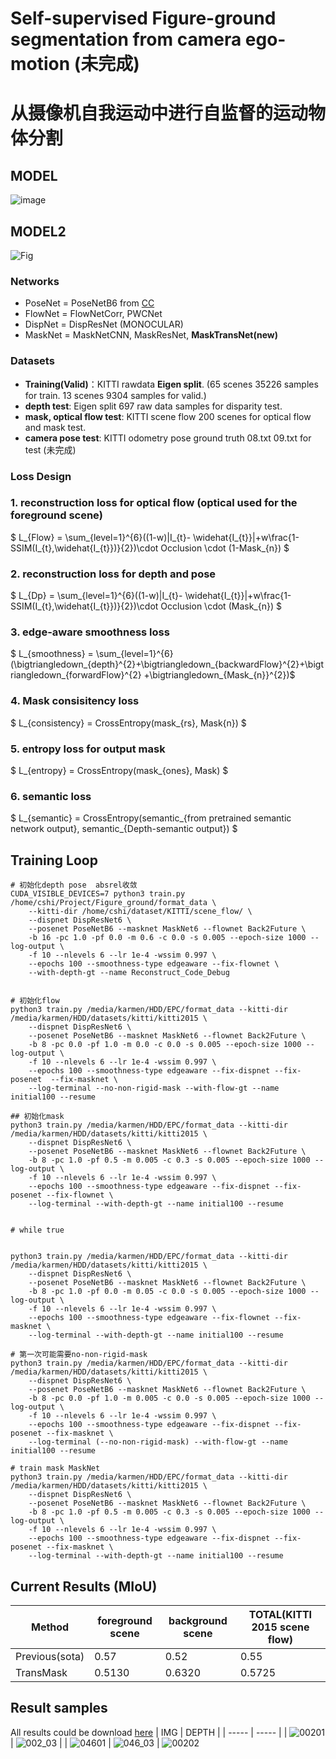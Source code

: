 # Self-supervised Figure-ground segmentation from camera ego-motion (未完成)
# 从摄像机自我运动中进行自监督的运动物体分割

## MODEL
![image](https://user-images.githubusercontent.com/54012489/153791403-35cea64c-1f09-4f60-aeeb-219a96057e3b.png)
## MODEL2
![Fig](https://user-images.githubusercontent.com/54012489/158130544-65026dc5-241e-41ed-b25d-24341022b580.jpg)

### Networks
* PoseNet = PoseNetB6  from [CC](https://github.com/anuragranj/cc)
* FlowNet = FlowNetCorr, PWCNet 
* DispNet = DispResNet (MONOCULAR)
* MaskNet = MaskNetCNN, MaskResNet, **MaskTransNet(new)** 

### Datasets
* **Training(Valid)**：KITTI rawdata **Eigen split**. (65 scenes 35226 samples for train. 13 scenes 9304 samples for valid.)
* **depth test**: Eigen split 697 raw data samples for disparity test. 
* **mask, optical flow test**: KITTI scene flow 200 scenes for optical flow and mask test.
* **camera pose test**: KITTI odometry pose ground truth 08.txt 09.txt for test (未完成)

### Loss Design
### 1. reconstruction loss for optical flow (optical used for the foreground scene)
$ L_{Flow} = \sum_{level=1}^{6}((1-w)|I_{t}- \widehat{I_{t}}|+w\frac{1-SSIM(I_{t},\widehat{I_{t}})}{2})\cdot Occlusion \cdot (1-Mask_{n}) $
### 2. reconstruction loss for depth and pose
$ L_{Dp} = \sum_{level=1}^{6}((1-w)|I_{t}- \widehat{I_{t}}|+w\frac{1-SSIM(I_{t},\widehat{I_{t}})}{2})\cdot Occlusion \cdot (Mask_{n}) $
### 3. edge-aware smoothness loss
$ L_{smoothness} = \sum_{level=1}^{6}(\bigtriangledown_{depth}^{2}+\bigtriangledown_{backwardFlow}^{2}+\bigtriangledown_{forwardFlow}^{2} +\bigtriangledown_{Mask_{n}}^{2})$
### 4. Mask consisitency loss
$ L_{consistency} = CrossEntropy(mask_{rs}, Mask{n}) $
### 5. entropy loss for output mask
$ L_{entropy} = CrossEntropy(mask_{ones}, Mask) $
### 6. semantic loss
$ L_{semantic} = CrossEntropy(semantic_{from pretrained semantic network output}, semantic_{Depth-semantic output}) $

## Training Loop
```
# 初始化depth pose  absrel收敛
CUDA_VISIBLE_DEVICES=7 python3 train.py /home/cshi/Project/Figure_ground/format_data \
    --kitti-dir /home/cshi/dataset/KITTI/scene_flow/ \
    --dispnet DispResNet6 \
    --posenet PoseNetB6 --masknet MaskNet6 --flownet Back2Future \
    -b 16 -pc 1.0 -pf 0.0 -m 0.6 -c 0.0 -s 0.005 --epoch-size 1000 --log-output \
    -f 10 --nlevels 6 --lr 1e-4 -wssim 0.997 \
    --epochs 100 --smoothness-type edgeaware --fix-flownet \
    --with-depth-gt --name Reconstruct_Code_Debug


# 初始化flow
python3 train.py /media/karmen/HDD/EPC/format_data --kitti-dir /media/karmen/HDD/datasets/kitti/kitti2015 \
    --dispnet DispResNet6 \
    --posenet PoseNetB6 --masknet MaskNet6 --flownet Back2Future \
    -b 8 -pc 0.0 -pf 1.0 -m 0.0 -c 0.0 -s 0.005 --epoch-size 1000 --log-output \
    -f 10 --nlevels 6 --lr 1e-4 -wssim 0.997 \
    --epochs 100 --smoothness-type edgeaware --fix-dispnet --fix-posenet  --fix-masknet \
    --log-terminal --no-non-rigid-mask --with-flow-gt --name initial100 --resume

## 初始化mask
python3 train.py /media/karmen/HDD/EPC/format_data --kitti-dir /media/karmen/HDD/datasets/kitti/kitti2015 \
    --dispnet DispResNet6 \
    --posenet PoseNetB6 --masknet MaskNet6 --flownet Back2Future \
    -b 8 -pc 1.0 -pf 0.5 -m 0.005 -c 0.3 -s 0.005 --epoch-size 1000 --log-output \
    -f 10 --nlevels 6 --lr 1e-4 -wssim 0.997 \
    --epochs 100 --smoothness-type edgeaware --fix-dispnet --fix-posenet --fix-flownet \
    --log-terminal --with-depth-gt --name initial100 --resume


# while true


python3 train.py /media/karmen/HDD/EPC/format_data --kitti-dir /media/karmen/HDD/datasets/kitti/kitti2015 \
    --dispnet DispResNet6 \
    --posenet PoseNetB6 --masknet MaskNet6 --flownet Back2Future \
    -b 8 -pc 1.0 -pf 0.0 -m 0.05 -c 0.0 -s 0.005 --epoch-size 1000 --log-output \
    -f 10 --nlevels 6 --lr 1e-4 -wssim 0.997 \
    --epochs 100 --smoothness-type edgeaware --fix-flownet --fix-masknet \
    --log-terminal --with-depth-gt --name initial100 --resume

# 第一次可能需要no-non-rigid-mask
python3 train.py /media/karmen/HDD/EPC/format_data --kitti-dir /media/karmen/HDD/datasets/kitti/kitti2015 \
    --dispnet DispResNet6 \
    --posenet PoseNetB6 --masknet MaskNet6 --flownet Back2Future \
    -b 8 -pc 0.0 -pf 1.0 -m 0.005 -c 0.0 -s 0.005 --epoch-size 1000 --log-output \
    -f 10 --nlevels 6 --lr 1e-4 -wssim 0.997 \
    --epochs 100 --smoothness-type edgeaware --fix-dispnet --fix-posenet --fix-masknet \
    --log-terminal (--no-non-rigid-mask) --with-flow-gt --name initial100 --resume

# train mask MaskNet
python3 train.py /media/karmen/HDD/EPC/format_data --kitti-dir /media/karmen/HDD/datasets/kitti/kitti2015 \
    --dispnet DispResNet6 \
    --posenet PoseNetB6 --masknet MaskNet6 --flownet Back2Future \
    -b 8 -pc 1.0 -pf 0.5 -m 0.005 -c 0.3 -s 0.005 --epoch-size 1000 --log-output \
    -f 10 --nlevels 6 --lr 1e-4 -wssim 0.997 \
    --epochs 100 --smoothness-type edgeaware --fix-dispnet --fix-posenet --fix-masknet \
    --log-terminal --with-depth-gt --name initial100 --resume
 ```
 
## Current Results (MIoU)
| Method | foreground scene   | background scene   | TOTAL(KITTI 2015 scene flow) |
| ---------------- | ---- | ---- | ---------------------------- |
| Previous(sota)     | 0.57 | 0.52 | 0.55                         |
| TransMask | 0.5130 | 0.6320 | 0.5725             |

## Result samples
All results could be download [here](https://drive.google.com/file/d/1YzR0FIVM1U3eEr2aiY3S-SYeIObKza2H/view?usp=sharing)
| IMG | DEPTH |
| ----- | ----- |
| ![00201](https://user-images.githubusercontent.com/54012489/152453327-d31c2396-1449-42b5-991e-67a3017384b9.png) | ![002_03](https://user-images.githubusercontent.com/54012489/152453397-525e6f97-40b5-4150-9039-5da59dcd0063.png) |
| ![04601](https://user-images.githubusercontent.com/54012489/152453466-7c66a7d7-3d08-4294-82ed-bd9955edbbec.png) | ![046_03](https://user-images.githubusercontent.com/54012489/152453482-c79ba389-b123-4741-9984-f2463ff4b666.png) |
![00202](https://user-images.githubusercontent.com/54012489/156485689-6acb46bd-ab7b-403c-921c-6254b6df4ba1.png)

